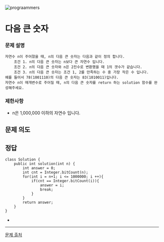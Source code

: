 ![prograammers](https://github.com/user-attachments/assets/0c8ee936-25ad-482b-a2a9-82ac3abfdfe0)

# 다음 큰 숫자

### 문제 설명
```
자연수 n이 주어졌을 때, n의 다음 큰 숫자는 다음과 같이 정의 합니다.
    조건 1. n의 다음 큰 숫자는 n보다 큰 자연수 입니다.
    조건 2. n의 다음 큰 숫자와 n은 2진수로 변환했을 때 1의 갯수가 같습니다.
    조건 3. n의 다음 큰 숫자는 조건 1, 2를 만족하는 수 중 가장 작은 수 입니다.
예를 들어서 78(1001110)의 다음 큰 숫자는 83(1010011)입니다.
자연수 n이 매개변수로 주어질 때, n의 다음 큰 숫자를 return 하는 solution 함수를 완성해주세요.
```

### 제한사항
- n은 1,000,000 이하의 자연수 입니다.
## 문제 의도

## 정답
```
class Solution {
    public int solution(int n) {
        int answer = 0;
        int cnt = Integer.bitCount(n);
        for(int i = n+1; i <= 1000000; i ++){
            if(cnt == Integer.bitCount(i)){
                answer = i;
                break;
            }
        }
        return answer;
    }
}
```
- 

---
[문제 출처](https://school.programmers.co.kr/learn/courses/30/lessons/12911?language=java)